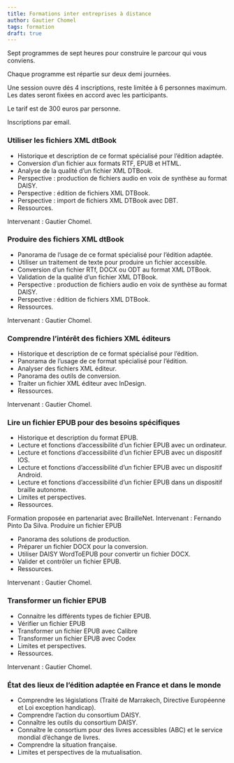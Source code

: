 ```yaml
---
title: Formations inter entreprises à distance 
author: Gautier Chomel
tags: formation
draft: true
---
```


Sept programmes de sept heures pour construire le parcour qui vous conviens. 

Chaque programme est répartie sur deux demi journées.

Une session ouvre dés 4 inscriptions, reste limitée à 6 personnes maximum. Les dates seront fixées en accord avec les participants.

Le tarif est de 300 euros par personne.

Inscriptions par email.

### Utiliser les fichiers XML dtBook

- Historique et description de ce format spécialisé pour l’édition adaptée.
- Conversion d’un fichier aux formats RTF, EPUB et HTML.
- Analyse de la qualité d’un fichier XML DTBook.
- Perspective : production de fichiers audio en voix de synthèse au format DAISY.
- Perspective : édition de fichiers XML DTBook.
- Perspective : import de fichiers XML DTBook avec DBT.
- Ressources.

Intervenant : Gautier Chomel.

### Produire des fichiers XML dtBook

- Panorama de l’usage de ce format spécialisé pour l’édition adaptée.
- Utiliser un traitement de texte pour produire un fichier accessible.
- Conversion d’un fichier RTf, DOCX ou ODT au format XML DTBook.
- Validation de la qualité d’un fichier XML DTBook.
- Perspective : production de fichiers audio en voix de synthèse au format DAISY.
- Perspective : édition de fichiers XML DTBook.
- Ressources.

Intervenant : Gautier Chomel.

### Comprendre l’intérêt des fichiers XML éditeurs

- Historique et description de ce format spécialisé pour l’édition.
- Panorama de l’usage de ce format spécialisé pour l’édition.
- Analyser des fichiers XML éditeur.
- Panorama des outils de conversion.
- Traiter un fichier XML éditeur avec InDesign.
- Ressources.

Intervenant : Gautier Chomel.

### Lire un fichier EPUB pour des besoins spécifiques

- Historique et description du format EPUB.
- Lecture et fonctions d’accessibilité d’un fichier EPUB avec un ordinateur.
- Lecture et fonctions d’accessibilité d’un fichier EPUB avec un dispositif IOS.
- Lecture et fonctions d’accessibilité d’un fichier EPUB avec un dispositif Android.
- Lecture et fonctions d’accessibilité d’un fichier EPUB dans un dispositif braille autonome.
- Limites et perspectives.
- Ressources.

Formation proposée en partenariat avec BrailleNet. Intervenant : Fernando Pinto Da Silva.
Produire un fichier EPUB

- Panorama des solutions de production.
- Préparer un fichier DOCX pour la conversion.
- Utiliser DAISY WordToEPUB pour convertir un fichier DOCX.
- Valider et contrôler un fichier EPUB.
- Ressources.

Intervenant : Gautier Chomel.

### Transformer un fichier EPUB

- Connaitre les différents types de fichier EPUB.
- Vérifier un fichier EPUB
- Transformer un fichier EPUB avec Calibre
- Transformer un fichier EPUB avec Codex
- Limites et perspectives.
- Ressources.

Intervenant : Gautier Chomel.

### État des lieux de l’édition adaptée en France et dans le monde

- Comprendre les législations (Traité de Marrakech, Directive Européenne et Loi exception handicap).
- Comprendre l’action du consortium DAISY.
- Connaître les outils du consortium DAISY.
- Connaître le consortium pour des livres accessibles (ABC) et le service mondial d’échange de livres.
- Comprendre la situation française.
- Limites et perspectives de la mutualisation.
